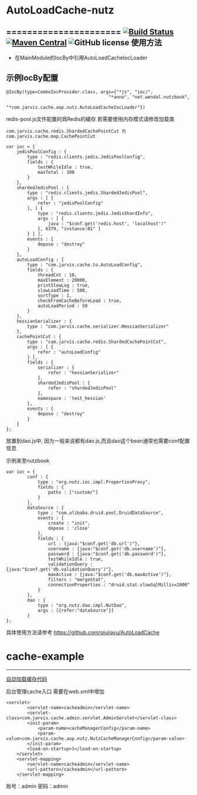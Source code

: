 # AutoLoadCache-nutz
======================
[![Build Status](http://img.shields.io/travis/qiujiayu/AutoLoadCache-nutz.svg?style=flat&branch=master)](https://travis-ci.org/qiujiayu/AutoLoadCache-nutz)
[![Maven Central](https://img.shields.io/maven-central/v/com.github.qiujiayu/autoload-cache-nutz.svg?style=flat-square)](https://maven-badges.herokuapp.com/maven-central/com.github.qiujiayu/autoload-cache-nutz/)
![GitHub license](https://img.shields.io/github/license/qiujiayu/AutoLoadCache-nutz.svg?style=flat-square)
使用方法
-------------------------

* 在MainModule的IocBy中引用AutoLoadCacheIocLoader


示例IocBy配置
----------------------------------------------

    @IocBy(type=ComboIocProvider.class, args={"*js", "ioc/",
                                           "*anno", "net.wendal.nutzbook",
                                           "*com.jarvis.cache.aop.nutz.AutoLoadCacheIocLoader"})
                                           

redis-pool.js文件配置的爲Redis的緩存
若需要使用内存模式请修改加载类 

```
com.jarvis.cache.redis.ShardedCachePointCut 为  com.jarvis.cache.map.CachePointCut

```

```
var ioc = {
    jedisPoolConfig : {
        type : "redis.clients.jedis.JedisPoolConfig",
        fields : {
            testWhileIdle : true,
            maxTotal : 100
        }
    },
    shardedJedisPool : {
        type : "redis.clients.jedis.ShardedJedisPool",
        args : [ {
            refer : "jedisPoolConfig"
        }, [ {
            type : "redis.clients.jedis.JedisShardInfo",
            args : [ {
                java : "$conf.get('redis.host', 'localhost')"
            }, 6379, "instance:01" ]
        } ] ],
        events : {
            depose : "destroy"
        }
    },
    autoLoadConfig : {
        type : "com.jarvis.cache.to.AutoLoadConfig",
        fields : {
            threadCnt : 10,
            maxElement : 20000,
            printSlowLog : true,
            slowLoadTime : 500,
            sortType : 1,
            checkFromCacheBeforeLoad : true,
            autoLoadPeriod : 50
        }
    },
    hessianSerializer : {
        type : "com.jarvis.cache.serializer.HessianSerializer"
    },
    cachePointCut : {
        type : "com.jarvis.cache.redis.ShardedCachePointCut",
        args : [ {
            refer : "autoLoadConfig"
        } ],
        fields : {
            serializer : {
                refer : "hessianSerializer"
            },
            shardedJedisPool : {
                refer : "shardedJedisPool"
            },
            namespace : 'test_hessian'
        },
        events : {
            depose : "destroy"
        }
    }
};
```

放置到dao.js中, 因为一般来说都有dao.js,而且dao这个bean通常也需要conf配置信息

示例来至nutzbook

```
var ioc = {
        conf : {
            type : "org.nutz.ioc.impl.PropertiesProxy",
            fields : {
                paths : ["custom/"]
            }
        },
        dataSource : {
            type : "com.alibaba.druid.pool.DruidDataSource",
            events : {
                create : "init",
                depose : 'close'
            },
            fields : {
                url : {java:"$conf.get('db.url')"},
                username : {java:"$conf.get('db.username')"},
                password : {java:"$conf.get('db.password')"},
                testWhileIdle : true,
                validationQuery : {java:"$conf.get('db.validationQuery')"},
                maxActive : {java:"$conf.get('db.maxActive')"},
                filters : "mergeStat",
                connectionProperties : "druid.stat.slowSqlMillis=2000"
            }
        },
        dao : {
            type : "org.nutz.dao.impl.NutDao",
            args : [{refer:"dataSource"}]
        }
};
```

具体使用方法请参考
https://github.com/qiujiayu/AutoLoadCache

# cache-example
---------------------------------------------

[自动加载缓存代码](https://github.com/qiujiayu/AutoLoadCache)
    
后台管理cache入口 需要在web.xml中增加

```
<servlet>
        <servlet-name>cacheadmin</servlet-name>
        <servlet-class>com.jarvis.cache.admin.servlet.AdminServlet</servlet-class>
        <init-param>
            <param-name>cacheManagerConfig</param-name>
            <param-value>com.jarvis.cache.aop.nutz.NutzCacheManagerConfig</param-value>
        </init-param>
        <load-on-startup>1</load-on-startup>
    </servlet>
    <servlet-mapping>
        <servlet-name>cacheadmin</servlet-name>
        <url-pattern>/cacheadmin</url-pattern>
    </servlet-mapping>
```
账号：admin
密码：admin